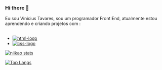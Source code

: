 ### Hi there 👋
Eu sou Vinicius Tavares, sou um programador Front End, atualmente estou aprendendo e criando projetos com :
<br>
<br>
-	<a href="https://google.com"><img src="https://img.shields.io/badge/HTML5-E34F26?style=for-the-badge&logo=html5&logoColor=white" alt="html-logo"></a>
-  <a href="https://google.com"><img src="https://img.shields.io/badge/CSS3-1572B6?style=for-the-badge&logo=css3&logoColor=white" alt="css-logo">


[![niikao stats](https://github-readme-stats.vercel.app/api?username=niikao)](https://github.com/anuraghazra/github-readme-stats)

[![Top Langs](https://github-readme-stats.vercel.app/api/top-langs/?username=niikao)](https://github.com/anuraghazra/github-readme-stats)
